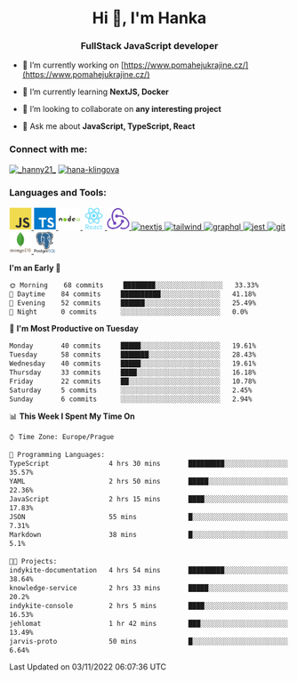 <h1 align="center">Hi 👋, I'm Hanka</h1>
<h3 align="center">FullStack JavaScript developer</h3>

- 🔭 I’m currently working on [https://www.pomahejukrajine.cz/](https://www.pomahejukrajine.cz/)

- 🌱 I’m currently learning **NextJS, Docker**

- 👯 I’m looking to collaborate on **any interesting project**

- 💬 Ask me about **JavaScript, TypeScript, React**

<h3 align="left">Connect with me:</h3>
<p align="left">
<a href="https://twitter.com/_hanny21_" target="blank"><img align="center" src="https://raw.githubusercontent.com/rahuldkjain/github-profile-readme-generator/master/src/images/icons/Social/twitter.svg" alt="_hanny21_" height="30" width="40" /></a>
<a href="https://linkedin.com/in/hana-klingova" target="blank"><img align="center" src="https://raw.githubusercontent.com/rahuldkjain/github-profile-readme-generator/master/src/images/icons/Social/linked-in-alt.svg" alt="hana-klingova" height="30" width="40" /></a>
</p>

<h3 align="left">Languages and Tools:</h3>
<p align="left"> 
<a href="https://developer.mozilla.org/en-US/docs/Web/JavaScript" target="_blank" rel="noreferrer"> <img src="https://raw.githubusercontent.com/devicons/devicon/master/icons/javascript/javascript-original.svg" alt="javascript" width="40" height="40"/> </a> 
<a href="https://www.typescriptlang.org/" target="_blank" rel="noreferrer"> <img src="https://raw.githubusercontent.com/devicons/devicon/master/icons/typescript/typescript-original.svg" alt="typescript" width="40" height="40"/> </a> 
<a href="https://nodejsorg" target="_blank" rel="noreferrer"> <img src="https://raw.githubusercontent.com/devicons/devicon/master/icons/nodejs/nodejs-original-wordmark.svg" alt="nodejs" width="40" height="40"/> </a> 
<a href="https://reactjs.org/" target="_blank" rel="noreferrer"> <img src="https://raw.githubusercontent.com/devicons/devicon/master/icons/react/react-original-wordmark.svg" alt="react" width="40" height="40"/> </a> 
<a href="https://redux.js.org" target="_blank" rel="noreferrer"> <img src="https://raw.githubusercontent.com/devicons/devicon/master/icons/redux/redux-original.svg" alt="redux" width="40" height="40"/> </a> 
<a href="https://nextjs.org/" target="_blank" rel="noreferrer"> <img src="https://cdn.worldvectorlogo.com/logos/nextjs-2.svg" alt="nextjs" width="40" height="40"/> </a> 
<a href="https://tailwindcss.com/" target="_blank" rel="noreferrer"> <img src="https://www.vectorlogo.zone/logos/tailwindcss/tailwindcss-icon.svg" alt="tailwind" width="40" height="40"/> </a> 
<a href="https://graphql.org" target="_blank" rel="noreferrer"> <img src="https://www.vectorlogo.zone/logos/graphql/graphql-icon.svg" alt="graphql" width="40" height="40"/> </a> 
<a href="https://jestjs.io" target="_blank" rel="noreferrer"> <img src="https://www.vectorlogo.zone/logos/jestjsio/jestjsio-icon.svg" alt="jest" width="40" height="40"/> </a> 
<a href="https://git-scm.com/" target="_blank" rel="noreferrer"> <img src="https://www.vectorlogo.zone/logos/git-scm/git-scm-icon.svg" alt="git" width="40" height="40"/> </a> 
<a href="https://www.mongodb.com/" target="_blank" rel="noreferrer"> <img src="https://raw.githubusercontent.com/devicons/devicon/master/icons/mongodb/mongodb-original-wordmark.svg" alt="mongodb" width="40" height="40"/> </a>  
<a href="https://www.postgresql.org" target="_blank" rel="noreferrer"> <img src="https://raw.githubusercontent.com/devicons/devicon/master/icons/postgresql/postgresql-original-wordmark.svg" alt="postgresql" width="40" height="40"/> </a> 
</p>

<!--START_SECTION:waka-->
**I'm an Early 🐤** 

```text
🌞 Morning    68 commits     ████████░░░░░░░░░░░░░░░░░   33.33% 
🌆 Daytime    84 commits     ██████████░░░░░░░░░░░░░░░   41.18% 
🌃 Evening    52 commits     ██████░░░░░░░░░░░░░░░░░░░   25.49% 
🌙 Night      0 commits      ░░░░░░░░░░░░░░░░░░░░░░░░░   0.0%

```
📅 **I'm Most Productive on Tuesday** 

```text
Monday       40 commits     █████░░░░░░░░░░░░░░░░░░░░   19.61% 
Tuesday      58 commits     ███████░░░░░░░░░░░░░░░░░░   28.43% 
Wednesday    40 commits     █████░░░░░░░░░░░░░░░░░░░░   19.61% 
Thursday     33 commits     ████░░░░░░░░░░░░░░░░░░░░░   16.18% 
Friday       22 commits     ██░░░░░░░░░░░░░░░░░░░░░░░   10.78% 
Saturday     5 commits      ░░░░░░░░░░░░░░░░░░░░░░░░░   2.45% 
Sunday       6 commits      ░░░░░░░░░░░░░░░░░░░░░░░░░   2.94%

```


📊 **This Week I Spent My Time On** 

```text
⌚︎ Time Zone: Europe/Prague

💬 Programming Languages: 
TypeScript               4 hrs 30 mins       █████████░░░░░░░░░░░░░░░░   35.57% 
YAML                     2 hrs 50 mins       █████░░░░░░░░░░░░░░░░░░░░   22.36% 
JavaScript               2 hrs 15 mins       ████░░░░░░░░░░░░░░░░░░░░░   17.83% 
JSON                     55 mins             █░░░░░░░░░░░░░░░░░░░░░░░░   7.31% 
Markdown                 38 mins             █░░░░░░░░░░░░░░░░░░░░░░░░   5.1%

🐱‍💻 Projects: 
indykite-documentation   4 hrs 54 mins       █████████░░░░░░░░░░░░░░░░   38.64% 
knowledge-service        2 hrs 33 mins       █████░░░░░░░░░░░░░░░░░░░░   20.2% 
indykite-console         2 hrs 5 mins        ████░░░░░░░░░░░░░░░░░░░░░   16.53% 
jehlomat                 1 hr 42 mins        ███░░░░░░░░░░░░░░░░░░░░░░   13.49% 
jarvis-proto             50 mins             █░░░░░░░░░░░░░░░░░░░░░░░░   6.64%

```


 Last Updated on 03/11/2022 06:07:36 UTC
<!--END_SECTION:waka-->
